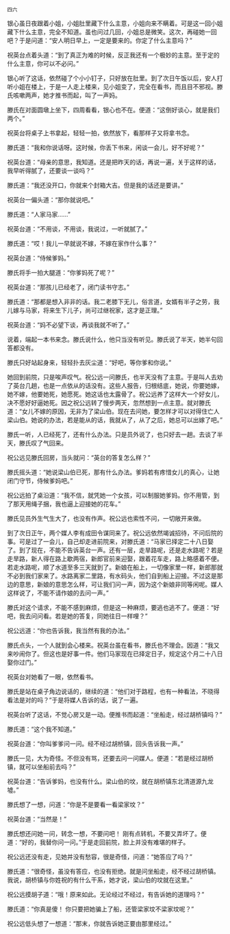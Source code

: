    四六 

   银心虽日夜跟着小姐，小姐肚里藏下什么主意，小姐向来不瞒着。可是这一回小姐藏下什么主意，完全不知道。虽也问过几回，小姐总是微笑。这次，再碰她一回吧？于是问道：“安人明日早上，一定是要来的。你定了什么主意吗？”

   祝英台点着头道：“到了真正为难的时候，反正我还有一个极妙的主意。至于定的什么主意，你可以不必问。”

   银心听了这话，依然碰了个小小钉子，只好放在肚里。到了次日午饭以后，安人打听小姐在楼上，于是一人走上楼来，见小姐变了，完全在看书，而且目不邪视。滕氏咳嗽两声，她才推书而起，叫了一声妈。

   滕氏在对面圆墩上坐下，四周看看，银心也不在。便道：“这倒好谈心，就是我们两个。”

   祝英台将桌子上书拿起，轻轻一拍，依然放下，看那样子又将拿书念。

   滕氏道：“我和你说话呀。这时候，你丢下书来，闲谈一会儿，好不好呢？”

   祝英台道：“母亲的意思，我知道。还是把昨天的话，再说一遍，关于这样的话，我早听得腻了，还要谈一谈吗？”

   滕氏道：“我还没开口，你就来个封箱大吉。但是我的话还是要讲。”

   祝英台一偏头道：“那你就说吧。”

   滕氏道：“人家马家……”

   祝英台道：“不用谈，不用谈，我说过，一听就腻了。”

   滕氏道：“哎！我儿一早就说不嫁，不嫁在家作什么事？”

   祝英台道：“侍候爹妈。”

   滕氏将手一拍大腿道：“你爹妈死了呢？”

   祝英台道：“那孩儿已经老了，闭门读书守志。”

   滕氏道：“那都是想入非非的话。我二老膝下无儿，俗言道，女婿有半子之劳，我儿嫁与马家，将来生下儿子，尚可过继祝家，这才是正理。”

   祝英台道：“妈不必望下谈，再谈我就不听了。”

   说着，端起一本书来念。滕氏说什么，他只当没有听见。滕氏说了半天，她半句回答都没有。

   滕氏只好站起身来，轻轻扑去灰尘道：“好吧，等你爹和你说。”

   她回到前院，只是唉声叹气。祝公远一问滕氏，也半天没有了主意。于是叫人去劝了英台几趟，也是一点依从的话没有。这些人报告，归根结底，她说，你要她嫁，她不嫁，他要她死，她愿死。她这话也太露骨了。祝公远养了这样大一个好女儿，决不愿好好逼她死。因之祝公远转了慢步两天，忽然想到一点主意。就对滕氏道：“女儿不嫁的原因，无非为了梁山伯。现在去问她，要怎样才可以对得住亡人梁山伯。她说的办法，若是能从的话，我就从了，从了之后，她总可以出嫁了吧。”

   滕氏一听，人已经死了，还有什么办法。只是员外说了，也只好去一趟。去谈了半天，滕氏叹了气回来。

   祝公远见滕氏回房，当头就问：“英台的答复怎么样？”

   滕氏摇头道：“她说梁山伯已死，那有什么办法。爹妈若有疼惜女儿的真心，让她闭门守节，侍候爹妈吧。”

   祝公远拍了桌沿道：“我不信，就凭她一个女孩，可以制服她爹妈。你不用管，到了那天用绳子捆，我也逼上迎接她的花车。”

   滕氏见员外生气生大了，也没有作声。祝公远也索性不问，一切敞开来做。

   到了次日正午，两个媒人李有成田令谋同来了。祝公远依然竭诚招待，不问后院的事。可是过了一会儿，自己却走进前院来，对滕氏道：“马家已择定二十八日娶了。到了现在，不能不告诉英台一声。还有一层，走旱路呢，还是走水路呢？若是走旱路，新人得在路上歇两宿，新郎官前来迎娶，跟着花车走，路上略感着不便。若走水路呢，顺了水道至多三天就到了。新娘在船上，一切像家里一样，新郎那就不必到我们家来了。水路离家二里路，有水码头，他们自到船上迎接。不过这是那边的意思，新娘的意思怎么样，可让我们问一声，因为这个新娘非同等闲呢。媒人这样说了，不能不请作娘的去问一声。”

   滕氏对这个请求，不能不感到麻烦，但是这一种麻烦，要逃也逃不了。便道：“好吧，我去问问看。若是她的答复，同她往日一样哩？”

   祝公远道：“你也告诉我，我当然有我的办法。”

   滕氏点头，一个人就到会心楼来。祝英台虽在看书，滕氏也不理会。因道：“我又来吵闹你了。但这也是好事一件。他们马家现在已择定日子，规定这个月二十八日娶你过门。”

   祝英台对她看了一眼，依然看书。

   滕氏是站在桌子角边说话的，继续的道：“他们对于路程，也有一种看法，不晓得看法是对的吗？”于是将媒人告诉的话，说了一遍。

   祝英台听了这话，不觉心房又是一动。便推书而起道：“坐船走，经过胡桥镇吗？”

   滕氏道：“这个我不知道。”

   祝英台道：“你叫爹爹问一问。经不经过胡桥镇，回头告诉我一声。”

   滕氏一见，大为奇怪。不但没有骂，还要去问一问媒人。便道：“若是经过胡桥镇，就可以坐船前去吗？”

   祝英台道：“告诉爹妈，也没有什么。梁山伯的坟，就在胡桥镇东北清道源九龙墟。”

   滕氏想了一想，问道：“你是不是要看一看梁家坟？”

   祝英台道：“当然是！”

   滕氏想还问她一问，转念一想，不要问吧！ 刚有点转机，不要又弄坏了。便道：“好的，我替你问一问。”于是走回前院，脸上并没有难堪的样子。

   祝公远还没有走，见她并没有愁容，很是奇怪，问道：“她答应了吗？”

   滕氏道：“很奇怪，虽没有答应，也没有拒绝。就是问坐船走，经不经过胡桥镇。我说，胡桥镇与你姓祝的有什么干系，她才说，梁山伯的坟就在这里。”

   祝公远摸胡子道：“哦！原来如此。无论经过不经过，有告诉她的道理吗？”

   滕氏道：“你真是傻！ 你只要把她骗上了船，还管梁家坟不梁家坟呢？”

   祝公远低头想了一想道：“那末，你就告诉她正要由那里经过。”

